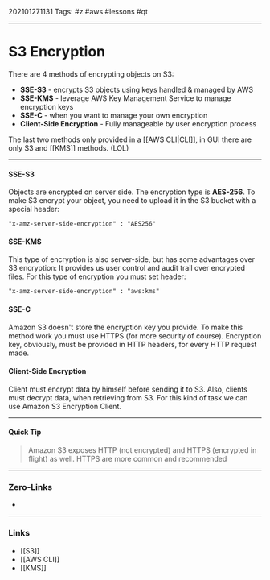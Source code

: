 202101271131
Tags: #z #aws #lessons #qt

---
# S3 Encryption

There are 4 methods of encrypting objects on S3:

-   **SSE-S3** - encrypts S3 objects using keys handled & managed by AWS
-   **SSE-KMS** - leverage AWS Key Management Service to manage encryption keys
-   **SSE-C** - when you want to manage your own encryption
-   **Client-Side Encryption** - Fully manageable by user encryption process 

The last two methods only provided in a [[AWS CLI|CLI]], in GUI there are only S3 and [[KMS]] methods. (LOL)

---

#### SSE-S3

Objects are encrypted on server side. The encryption type is **AES-256**. To make S3 encrypt your object, you need to upload it in the S3 bucket with a special header:

	"x-amz-server-side-encryption" : "AES256"

#### SSE-KMS

This type of encryption is also server-side, but has some advantages over S3 encryption: It provides us user control and audit trail over encrypted files. For this type of encryption you must set header:

	"x-amz-server-side-encryption" : "aws:kms"

#### SSE-C

Amazon S3 doesn't store the encryption key you provide. To make this method work you must use HTTPS (for more security of course). Encryption key, obviously, must be provided in HTTP headers, for every HTTP request made.

#### Client-Side Encryption

Client must encrypt data by himself before sending it to S3. Also, clients must decrypt data, when retrieving from S3. For this kind of task we can use Amazon S3 Encryption Client. 

---

#### Quick Tip
> Amazon S3 exposes HTTP (not encrypted) and HTTPS (encrypted in flight) as well. HTTPS are more common and recommended

---
### Zero-Links
- 
---
### Links
- [[S3]]
- [[AWS CLI]]
- [[KMS]]